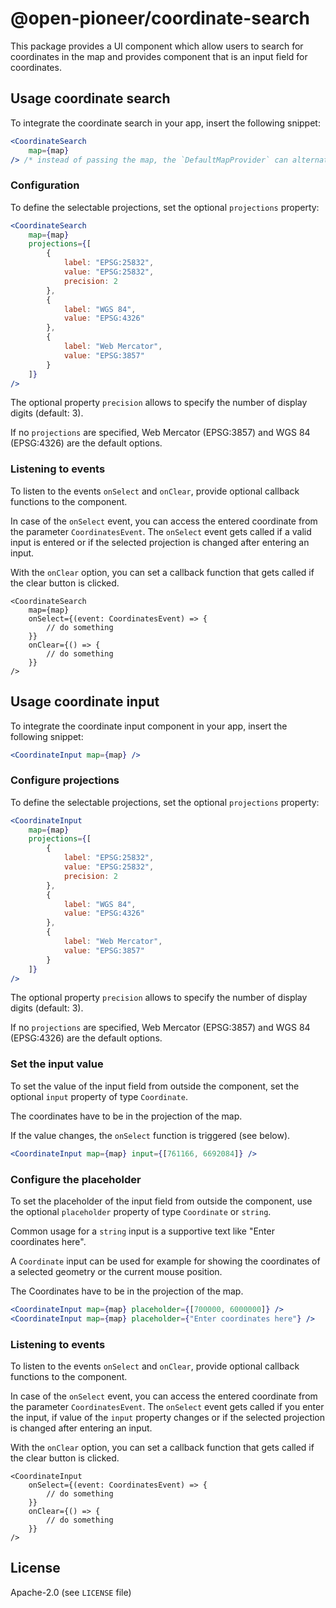# @open-pioneer/coordinate-search

This package provides a UI component which allow users to search for coordinates in the map and provides component that is an input field for coordinates.

## Usage coordinate search

To integrate the coordinate search in your app, insert the following snippet:

```jsx
<CoordinateSearch
    map={map}
/> /* instead of passing the map, the `DefaultMapProvider` can alternatively be used */
```

### Configuration

To define the selectable projections, set the optional `projections` property:

```jsx
<CoordinateSearch
    map={map}
    projections={[
        {
            label: "EPSG:25832",
            value: "EPSG:25832",
            precision: 2
        },
        {
            label: "WGS 84",
            value: "EPSG:4326"
        },
        {
            label: "Web Mercator",
            value: "EPSG:3857"
        }
    ]}
/>
```

The optional property `precision` allows to specify the number of display digits (default: 3).

If no `projections` are specified, Web Mercator (EPSG:3857) and WGS 84 (EPSG:4326) are the default options.

### Listening to events

To listen to the events `onSelect` and `onClear`, provide optional callback functions to the component.

In case of the `onSelect` event, you can access the entered coordinate from the parameter `CoordinatesEvent`. The `onSelect` event gets called if a valid input is entered or if the selected projection is changed after entering an input.

With the `onClear` option, you can set a callback function that gets called if the clear button is clicked.

```tsx
<CoordinateSearch
    map={map}
    onSelect={(event: CoordinatesEvent) => {
        // do something
    }}
    onClear={() => {
        // do something
    }}
/>
```

## Usage coordinate input

To integrate the coordinate input component in your app, insert the following snippet:

```jsx
<CoordinateInput map={map} />
```

### Configure projections

To define the selectable projections, set the optional `projections` property:

```jsx
<CoordinateInput
    map={map}
    projections={[
        {
            label: "EPSG:25832",
            value: "EPSG:25832",
            precision: 2
        },
        {
            label: "WGS 84",
            value: "EPSG:4326"
        },
        {
            label: "Web Mercator",
            value: "EPSG:3857"
        }
    ]}
/>
```

The optional property `precision` allows to specify the number of display digits (default: 3).

If no `projections` are specified, Web Mercator (EPSG:3857) and WGS 84 (EPSG:4326) are the default options.

### Set the input value

To set the value of the input field from outside the component, set the optional `input` property of type `Coordinate`.

The coordinates have to be in the projection of the map.

If the value changes, the `onSelect` function is triggered (see below).

```jsx
<CoordinateInput map={map} input={[761166, 6692084]} />
```

### Configure the placeholder

To set the placeholder of the input field from outside the component, use the optional `placeholder` property of type `Coordinate` or `string`.

Common usage for a `string` input is a supportive text like "Enter coordinates here".

A `Coordinate` input can be used for example for showing the coordinates of a selected geometry or the current mouse position.

The Coordinates have to be in the projection of the map.

```jsx
<CoordinateInput map={map} placeholder={[700000, 6000000]} />
<CoordinateInput map={map} placeholder={"Enter coordinates here"} />
```

### Listening to events

To listen to the events `onSelect` and `onClear`, provide optional callback functions to the component.

In case of the `onSelect` event, you can access the entered coordinate from the parameter `CoordinatesEvent`. The `onSelect` event gets called if you enter the input, if value of the `input` property changes or if the selected projection is changed after entering an input.

With the `onClear` option, you can set a callback function that gets called if the clear button is clicked.

```tsx
<CoordinateInput
    onSelect={(event: CoordinatesEvent) => {
        // do something
    }}
    onClear={() => {
        // do something
    }}
/>
```

## License

Apache-2.0 (see `LICENSE` file)
